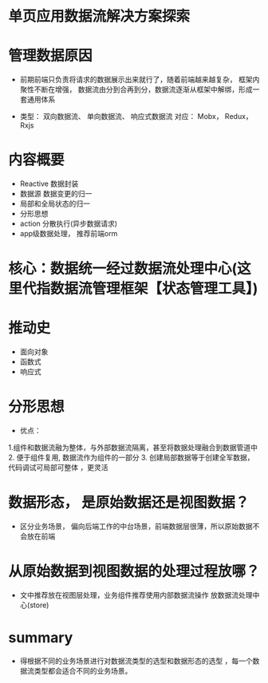 # 单页应用数据流解决方案探索

# 管理数据原因

- 前期前端只负责将请求的数据展示出来就行了，随着前端越来越复杂， 框架内聚性不断在增强， 数据流由分到合再到分，数据流逐渐从框架中解绑，形成一套通用体系

- 类型： 双向数据流、 单向数据流、 响应式数据流
  对应： Mobx， Redux， Rxjs

# 内容概要
- Reactive 数据封装
- 数据源 数据变更的归一
- 局部和全局状态的归一
- 分形思想
- action 分散执行(异步数据请求)
- app级数据处理， 推荐前端orm

# 核心：数据统一经过数据流处理中心(这里代指数据流管理框架【状态管理工具】)

# 推动史
- 面向对象 
- 函数式
- 响应式

# 分形思想

- 优点： 

1.组件和数据流融为整体，与外部数据流隔离，甚至将数据处理融合到数据管道中
2. 便于组件复用, 数据流作为组件的一部分
3. 创建局部数据等于创建全军数据，代码调试可局部可整体 ，更灵活

# 数据形态， 是原始数据还是视图数据？

- 区分业务场景， 偏向后端工作的中台场景，前端数据层很薄，所以原始数据不会放在前端

# 从原始数据到视图数据的处理过程放哪？

- 文中推荐放在视图层处理，业务组件推荐使用内部数据流操作 放数据流处理中心(store) 	

# summary

- 得根据不同的业务场景进行对数据流类型的选型和数据形态的选型 ，每一个数据流类型都会适合不同的业务场景。